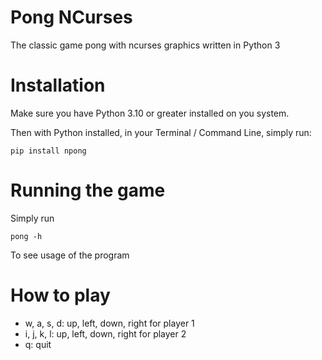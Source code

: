 # Pong NCurses

The classic game pong with ncurses graphics written in Python 3

# Installation

Make sure you have Python 3.10 or greater installed on you system.

Then with Python installed, in your Terminal / Command Line, simply run:
```
pip install npong
```

# Running the game

Simply run
```
pong -h
```
To see usage of the program

# How to play
- w, a, s, d: up, left, down, right for player 1
- i, j, k, l: up, left, down, right for player 2
- q: quit

